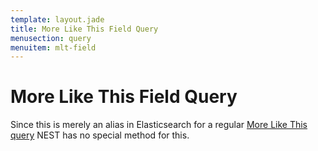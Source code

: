 ```yaml
---
template: layout.jade
title: More Like This Field Query
menusection: query
menuitem: mlt-field
---
```



# More Like This Field Query

Since this is merely an alias in Elasticsearch for a regular [More Like This query]({{root}}/query/mlt.html)  NEST has no special method for this.

